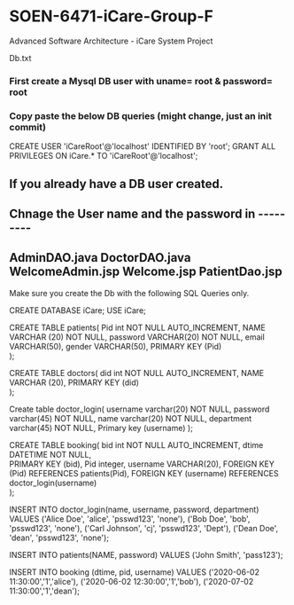 # SOEN-6471-iCare-Group-F
Advanced Software Architecture - iCare System Project

Db.txt

### First create a Mysql DB user with uname= root & password= root
### Copy paste the below DB queries (might change, just an init commit)


CREATE USER 'iCareRoot'@'localhost' IDENTIFIED BY 'root';
GRANT ALL PRIVILEGES ON iCare.* TO 'iCareRoot'@'localhost';

If you already have a DB user created.
---------------------------------------------------
Chnage the User name and the password in ---------
---------------------------------------------------
AdminDAO.java
DoctorDAO.java
WelcomeAdmin.jsp
Welcome.jsp
PatientDao.jsp
---------------------------------------------------


Make sure you create the Db with the following SQL Queries only.

CREATE DATABASE iCare;
USE iCare;

CREATE TABLE patients(
   Pid int NOT NULL AUTO_INCREMENT,
   NAME VARCHAR (20)     NOT NULL,
   password VARCHAR(20)  NOT NULL,
   email VARCHAR(50),
   gender VARCHAR(50),
   PRIMARY KEY (Pid)    
);

CREATE TABLE doctors(
   did int NOT NULL AUTO_INCREMENT,
   NAME VARCHAR (20), 
   PRIMARY KEY (did)    
);


Create table doctor_login(
username varchar(20) NOT NULL,
password varchar(45) NOT NULL,
name varchar(20) NOT NULL,
department varchar(45) NOT NULL,
Primary key (username)
);

CREATE TABLE booking(
   bid int NOT NULL AUTO_INCREMENT,
   dtime DATETIME  NOT NULL,  
   PRIMARY KEY (bid),
   Pid integer,
   username VARCHAR(20),
   FOREIGN KEY (Pid) REFERENCES patients(Pid),
   FOREIGN KEY (username) REFERENCES doctor_login(username)  
);


INSERT INTO doctor_login(name, username, password, department)
VALUES	('Alice Doe', 'alice', 'psswd123', 'none'),
		('Bob Doe', 'bob', 'psswd123', 'none'),
		('Carl Johnson', 'cj', 'psswd123', 'Dept'),
		('Dean Doe', 'dean', 'psswd123', 'none');

INSERT INTO patients(NAME, password) VALUES ('John Smith', 'pass123');

INSERT INTO booking (dtime, pid, username)
VALUES 	('2020-06-02 11:30:00','1','alice'),
		('2020-06-02 12:30:00','1','bob'),
		('2020-07-02 11:30:00','1','dean');






